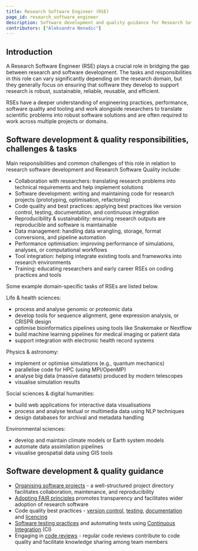 ```yaml
---
title: Research Software Engineer (RSE)
page_id: research_software_engineer
description: Software development and quality guidance for Research Software Engineers (RSEs)
contributors: ["Aleksandra Nenadic"]
---
```



## Introduction

A Research Software Engineer (RSE) plays a crucial role in bridging the gap between research and software development. 
The tasks and responsibilities in this role can vary significantly depending on the research domain, but they generally 
focus on ensuring that software they develop to support research is robust, sustainable, reliable, reusable, and efficient.

RSEs have a deeper understanding of engineering practices, performance, software quality and tooling and work alongside 
researchers to translate scientific problems into robust software solutions and are often required to work across 
multiple projects or domains.

## Software development & quality responsibilities, challenges & tasks

Main responsibilities and common challenges of this role in relation to research software development and Research Software Quality include:

- Collaboration with researchers: translating research problems into technical requirements and help implement solutions
- Software development: writing and maintaining code for research projects (prototyping, optimisation, refactoring)
- Code quality and best practices: applying best practices like version control, testing, documentation, and continuous integration
- Reproducibility & sustainability: ensuring research outputs are reproducible and software is maintainable
- Data management: handling data wrangling, storage, format conversions, and pipeline automation
- Performance optimisation: improving performance of simulations, analyses, or computational workflows
- Tool integration: helping integrate existing tools and frameworks into research environments
- Training: educating researchers and early career RSEs on coding practices and tools

Some example domain-specific tasks of RSEs are listed below.

Life & health sciences:

- process and analyse genomic or proteomic data
- develop tools for sequence alignment, gene expression analysis, or CRISPR design
- optimise bioinformatics pipelines using tools like Snakemake or Nextflow
- build machine learning pipelines for medical imaging or patient data
- support integration with electronic health record systems

Physics & astronomy:

- implement or optimise simulations (e.g., quantum mechanics)
- parallelise code for HPC (using MPI/OpenMP)
- analyse big data (massive datasets) produced by modern telescopes
- visualise simulation results

Social sciences & digital humanities:

- build web applications for interactive data visualisations
- process and analyse textual or multimedia data using NLP techniques
- design databases for archival and metadata handling

Environmental sciences:

- develop and maintain climate models or Earth system models
- automate data assimilation pipelines
- visualise geospatial data using GIS tools


## Software development & quality guidance

- [Organising software projects](./organising_software_projects) - a well-structured project directory facilitates collaboration, maintenance, and reproducibility
- [Adopting FAIR principles](./fair_rs) promotes transparency and facilitates wider adoption of research software
- Code quality best practices - [version control](./using_version_control), [testing](./testing_software), [documentation](./documenting_software) and [licencing](./licensing_software)
- [Software testing practices](./testing_software) and automating tests using [Continuous Integration](./ci_cd) (CI)
- Engaging in [code reviews](./code_review) - regular code reviews contribute to code quality and facilitate knowledge sharing among team members
